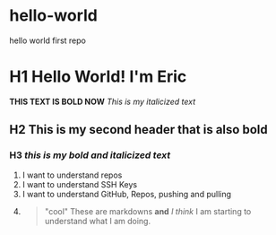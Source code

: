 # hello-world
hello world first repo 
# H1 Hello World! I'm Eric
**THIS TEXT IS BOLD NOW**
*This is my italicized text*
## H2 **This is my second header that is also bold**
### H3 ***this is my bold and italicized text***
1. I want to understand repos
2. I want to understand SSH Keys
3. I want to understand GitHub, Repos, pushing and pulling
4. > "cool"
   > These are markdowns **and** *I think* I am starting to understand what I am doing. 
